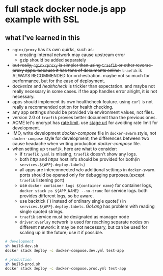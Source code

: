 # full stack docker node.js app example with SSL

## what I've learned in this
- `nginx/proxy` has its own quirks, such as:
  - creating internal network may cause upstream error
  - gzip should be added separately
- ~~but really, `nginx/proxy` is simpler than using `traefik` or other reverse-proxy apps. because it has tons of documents online.~~ `traefik` is ALWAYS RECOMMENDED for orchestration. maybe not so much for performance, but for the ease of deployment.
- *dockerize* and *healthcheck* is trickier than expectation. and maybe not really necessary in some cases. if the app handles error alright, it is not necessary.
- apps should implement its own healthcheck feature. using `curl` is not really a recommended option for health checking.
- any app settings should be provided via environment values, not files.
- version 2.0 of `traefik` provies better document than the previous ones.
- ACME let's encrypt has [rate limit](https://letsencrypt.org/docs/rate-limits/). use [stage url](https://letsencrypt.org/docs/staging-environment/) for avoiding rate limit for development.
- IMO, write development *docker-compose* file in `docker-swarm` style, not `docker-compose` style for development; the differences between two cause headache when writing production *docker-compose* file.
- when setting up `traefik`, here are what to consider:
  - if `traefik.yaml` is missing, `traefik` doesn't show any logs.
  - both *http* and *https* host info should be provided for both(in `services.${APP}.deploy.labels`)
  - all apps are interconnected w/o additional settings in `docker-swarm`. ports should be opened only for debugging purposes.(except `traefik` listening port)
  - use `docker container logs ${container name}` for container logs, `docker stack ps ${APP_NAME} --no-trunc` for service logs. both provides different logs, so be aware.
  - use backtick (&#96;) instead of ordinary single quote(') in `services.${APP}.deploy.labels`. *GoLang* has problem with reading single quoted strings.
  - `traefik` service must be designated as manager node
  - `driver:overlay` network is used for reaching separate nodes on different network: it may be not necessary, but can be used for scaling up in the future; use it if possible.

```sh
# development
sh build-dev.sh
docker stack deploy -c docker-compose.dev.yml test-app

# production
sh build-prod.sh
docker stack deploy -c docker-compose.prod.yml test-app
```